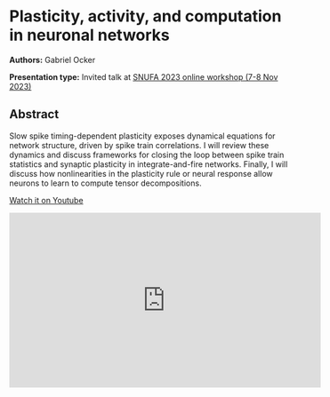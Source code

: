 # Plasticity, activity, and computation in neuronal networks

**Authors:** Gabriel Ocker

**Presentation type:** Invited talk at [SNUFA 2023 online workshop (7-8 Nov 2023)](https://snufa.net/2023)

## Abstract

Slow spike timing-dependent plasticity exposes dynamical equations for network structure, driven by spike train correlations. I will review these dynamics and discuss frameworks for closing the loop between spike train statistics and synaptic plasticity in integrate-and-fire networks. Finally, I will discuss how nonlinearities in the plasticity rule or neural response allow neurons to learn to compute tensor decompositions.

[Watch it on Youtube](https://youtu.be/9w5L_YKVghU?si=1BsgCtzNeIr-i3io)

<iframe width="560" height="315" src="https://www.youtube-nocookie.com/embed/9w5L_YKVghU?si=1BsgCtzNeIr-i3io" title="YouTube video player" frameborder="0" allow="accelerometer; autoplay; clipboard-write; encrypted-media; gyroscope; picture-in-picture; web-share" allowfullscreen></iframe>